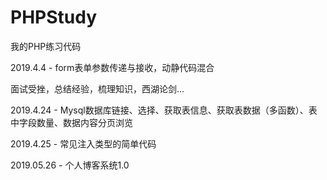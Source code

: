 # PHPStudy

我的PHP练习代码

2019.4.4 - form表单参数传递与接收，动静代码混合

面试受挫，总结经验，梳理知识，西湖论剑...

2019.4.24 - Mysql数据库链接、选择、获取表信息、获取表数据（多函数）、表中字段数量、数据内容分页浏览

2019.4.25 - 常见注入类型的简单代码 

2019.05.26 - 个人博客系统1.0
